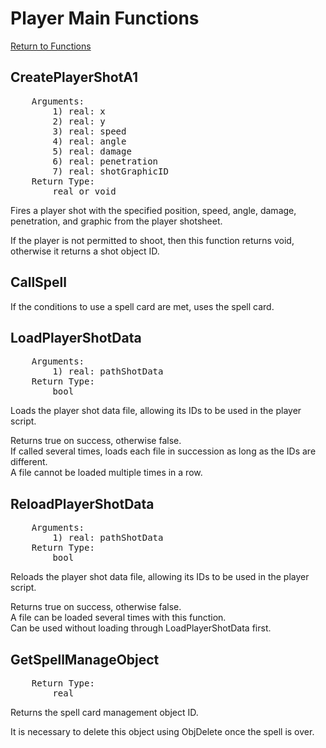 ﻿# Player Main Functions

[Return to Functions](../functions.html)

## CreatePlayerShotA1
<pre>
    Arguments:
        1) real: x
        2) real: y
        3) real: speed
        4) real: angle
        5) real: damage
        6) real: penetration
        7) real: shotGraphicID
    Return Type:
        real or void
</pre>
Fires a player shot with the specified position, speed, angle, damage, penetration, and graphic from the player shotsheet.

If the player is not permitted to shoot, then this function returns void, otherwise it returns a shot object ID.

## CallSpell
If the conditions to use a spell card are met, uses the spell card.

## LoadPlayerShotData
<pre>
    Arguments:
        1) real: pathShotData
    Return Type:
        bool
</pre>
Loads the player shot data file, allowing its IDs to be used in the player script.

Returns true on success, otherwise false.\
If called several times, loads each file in succession as long as the IDs are different.\
A file cannot be loaded multiple times in a row.

## ReloadPlayerShotData
<pre>
    Arguments:
        1) real: pathShotData
    Return Type:
        bool
</pre>
Reloads the player shot data file, allowing its IDs to be used in the player script.

Returns true on success, otherwise false.\
A file can be loaded several times with this function.\
Can be used without loading through LoadPlayerShotData first.

## GetSpellManageObject
<pre>
    Return Type:
        real
</pre>
Returns the spell card management object ID.

It is necessary to delete this object using ObjDelete once the spell is over.